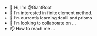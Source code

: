 - 👋 Hi, I’m @GiantRoot
- 👀 I’m interested in finite element method.
- 🌱 I’m currently learning dealii and prisms
- 💞️ I’m looking to collaborate on ...
- 📫 How to reach me ...

<!---
GiantRoot/GiantRoot is a ✨ special ✨ repository because its `README.md` (this file) appears on your GitHub profile.
You can click the Preview link to take a look at your changes.
--->
